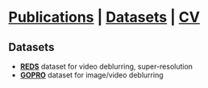 # [Publications](../publications) | [Datasets](datasets) | [CV](../cv.pdf)

## Datasets

* **[REDS](reds)** dataset for video deblurring, super-resolution  
* **[GOPRO](https://github.com/SeungjunNah/DeepDeblur_release)** dataset for image/video deblurring  